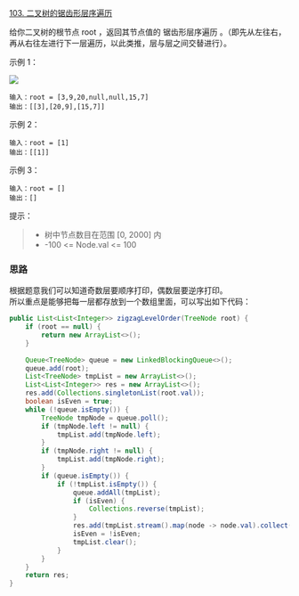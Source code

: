 [103. 二叉树的锯齿形层序遍历](https://leetcode.cn/problems/binary-tree-zigzag-level-order-traversal/description/)

给你二叉树的根节点 root ，返回其节点值的 锯齿形层序遍历 。（即先从左往右，再从右往左进行下一层遍历，以此类推，层与层之间交替进行）。



示例 1：

![](https://assets.leetcode.com/uploads/2021/02/19/tree1.jpg)
```
输入：root = [3,9,20,null,null,15,7]
输出：[[3],[20,9],[15,7]]
```
示例 2：
```
输入：root = [1]
输出：[[1]]
```
示例 3：
```
输入：root = []
输出：[]
```

提示：

>- 树中节点数目在范围 [0, 2000] 内
>- -100 <= Node.val <= 100

### 思路
根据题意我们可以知道奇数层要顺序打印，偶数层要逆序打印。  
所以重点是能够把每一层都存放到一个数组里面，可以写出如下代码：
```java
public List<List<Integer>> zigzagLevelOrder(TreeNode root) {
    if (root == null) {
        return new ArrayList<>();
    }
    
    Queue<TreeNode> queue = new LinkedBlockingQueue<>();
    queue.add(root);
    List<TreeNode> tmpList = new ArrayList<>();
    List<List<Integer>> res = new ArrayList<>();
    res.add(Collections.singletonList(root.val));
    boolean isEven = true;
    while (!queue.isEmpty()) {
        TreeNode tmpNode = queue.poll();
        if (tmpNode.left != null) {
            tmpList.add(tmpNode.left);
        }
        if (tmpNode.right != null) {
            tmpList.add(tmpNode.right);
        }
        if (queue.isEmpty()) {
            if (!tmpList.isEmpty()) {
                queue.addAll(tmpList);
                if (isEven) {
                    Collections.reverse(tmpList);
                }
                res.add(tmpList.stream().map(node -> node.val).collect(Collectors.toList()));
                isEven = !isEven;
                tmpList.clear();
            }
        }
    }
    return res;
}
```
